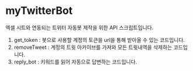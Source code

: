 # myTwitterBot

엑셀 시트와 연동되는 트위터 자동봇 제작을 위한 API 스크립트입니다.   
1. get_token : 봇으로 사용할 계정의 토큰을 url을 통해 받아올 수 있는 코드입니다.   
2. removeTweet : 계정의 트윗 아카이브를 가져와 모든 트윗내역을 삭제하는 코드입니다.
3. reply_bot : 키워드를 읽어 자동으로 답변하는 코드입니다.
